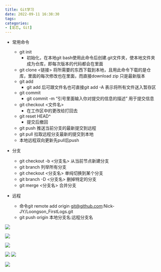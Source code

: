 ```yaml
---
title: Git学习
date: 2022-09-11 16:38:30
tags: 
categories:
- [龙芯, Git]
---
```

- 常用命令
	- git init
		- 初始化，在本地git bash使用此命令后创建.git文件夹，使本地文件夹成为仓库，即每次版本的代码都会在里面
	- git clone <链接> 将所需要的东西下载到本地，且用此命令下载的是仓库，里面的每次修改也在里面，而直接download zip 只是最新版本
	- git add
		- git add 后可跟文件名也可直接git add -A 表示将所有文件送入暂存区
	- git commit
		- git commit -m “引号里面输入你对提交的信息的描述”    用于提交信息
	- git checkout <文件名>
		- 在工作区中的更改给打回去
	- git reset HEAD^
		- 提交后撤回
	- git push 推送当前分支的最新提交到远程
	- git pull   拉取远程分支最新的提交到本地
	- 本地远程双向更新先pull后push

- 分支
	- git checkout -b  <分支名> 从当前节点新建分支 
	- git branch 列举所有分支
	- git checkout <分支名> 单纯切换到某个分支
	- git branch -D <分支名> 删掉特定的分支
	- git merge <分支名> 合并分支

- 远程
	- 命令git remote add origin git@github.com:Nick-JY/Loongson_FirstLogs.git  
	- git push origin 本地分支名:远程分支名


![](https://cdn.jsdelivr.net/gh/chengkhen/picture_via_picco/202209112251180.png)

![](https://cdn.jsdelivr.net/gh/chengkhen/picture_via_picco/202209121048470.png)

![](https://cdn.jsdelivr.net/gh/chengkhen/picture_via_picco/202209121055062.png)

![](https://cdn.jsdelivr.net/gh/chengkhen/picture_via_picco/202209121128369.png)
![](https://cdn.jsdelivr.net/gh/chengkhen/picture_via_picco/202209121131666.png)

![](https://cdn.jsdelivr.net/gh/chengkhen/picture_via_picco/202209121456714.png)
